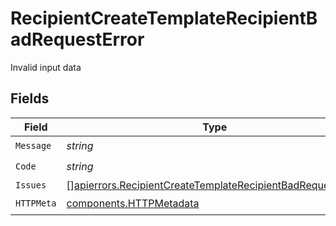 # RecipientCreateTemplateRecipientBadRequestError

Invalid input data


## Fields

| Field                                                                                                                                    | Type                                                                                                                                     | Required                                                                                                                                 | Description                                                                                                                              |
| ---------------------------------------------------------------------------------------------------------------------------------------- | ---------------------------------------------------------------------------------------------------------------------------------------- | ---------------------------------------------------------------------------------------------------------------------------------------- | ---------------------------------------------------------------------------------------------------------------------------------------- |
| `Message`                                                                                                                                | *string*                                                                                                                                 | :heavy_check_mark:                                                                                                                       | N/A                                                                                                                                      |
| `Code`                                                                                                                                   | *string*                                                                                                                                 | :heavy_check_mark:                                                                                                                       | N/A                                                                                                                                      |
| `Issues`                                                                                                                                 | [][apierrors.RecipientCreateTemplateRecipientBadRequestIssue](../../models/apierrors/recipientcreatetemplaterecipientbadrequestissue.md) | :heavy_minus_sign:                                                                                                                       | N/A                                                                                                                                      |
| `HTTPMeta`                                                                                                                               | [components.HTTPMetadata](../../models/components/httpmetadata.md)                                                                       | :heavy_check_mark:                                                                                                                       | N/A                                                                                                                                      |
